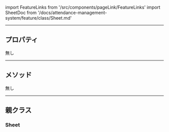 import FeatureLinks from '/src/components/pageLink/FeatureLinks'
import SheetDoc from '/docs/attendance-management-system/feature/class/Sheet.md'

<FeatureLinks component='UserInfoSheet' type='class' project='attendance-management-system' />

---

## プロパティ
無し

---

## メソッド
無し

---

## 親クラス
### Sheet

> <SheetDoc />